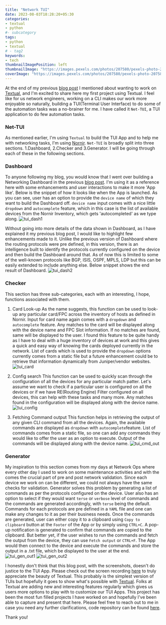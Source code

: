 ```yaml
---
title: "Network TUI"
date: 2023-08-03T18:28:20+05:30
categories:
- textual
- python
#- subcategory
tags:
- python
- textual
# - tag2
keywords:
- tech
thumbnailImagePosition: left
thumbnailImage: "https://images.pexels.com/photos/207580/pexels-photo-207580.jpeg"
coverImage: "https://images.pexels.com/photos/207580/pexels-photo-207580.jpeg"
---
```



At the end of my previous [blog post](https://sohanrai09.github.io/new-blog/2023/04/network-dashboard/) I mentioned about wanting to work on [Textual](https://textual.textualize.io/), and I'm excited to share here my first project using Textual. I feel like for us network engineers, working on a CLI makes our work more enjoyable so naturally, building a TUI(Terminal User Interface) to do some of the automation tasks was a no-brainer for me. I have called it `Net-TUI`, a TUI application to do few automation tasks.

### Net-TUI

As mentioned earlier, I'm using `Textual` to build the TUI App and to help me with networking tasks, I'm using [Nornir](https://nornir.readthedocs.io/en/latest/). `Net-TUI` is broadly split into three sections. 1.Dashboard, 2.Checker and 3.Generator. I will be going through each of these in the following sections.

### Dashboard

To anyone following my blog, you would know that I went over building a Networking Dashboard in the previous [blog post](https://sohanrai09.github.io/new-blog/2023/04/network-dashboard/). I'm using it as a reference here with some enhancements and user interactions to make it more 'App like'. Below is the snippet of how it looks like when the App is launched. As you can see, user has an option to provide the `device name` of which they want to build the Dashboard off. `device name` input comes with a nice little `dropdown` and `autocomplete` feature, which in this case is the list of available devices from the Nornir Inventory, which gets 'autocompleted' as we type along.
![tui_dash1](/images/tui_dash1.png)

Without going into more details of the data shown in Dashboard, as I have explained it my previous blog post, I would like to highlight few enhancements made to it. Unlike the previous version of Dashboard where the routing protocols were pre defined, in this version, there is an intelligence built to identify the protocols currently configured on the device and then build the Dashboard around that. As of now this is limited to some of the well-known protocols like BGP, ISIS, OSPF, MPLS, LDP but this can be easily extended to include anything else. Below snippet shows the end result of Dashboard.
![tui_dash2](/images/tui_dash2.png)


### Checker

This section has three sub-categories, each with an interesting, I hope, functions associated with them.

1. Card Look-up
   As the name suggests, this function can be used to look-up any particular card/FPC across the inventory of hosts as defined in Nornir. Input for card name again comes with a `dropdown` and `autocomplete` feature. Any matches to the card will be displayed along with the device name and FPC Slot information. If no matches are found, same will be displayed to the user. I found this feature to be quite handy as I have to deal with a huge inventory of devices at work and this gives a quick and easy way of knowing the cards deployed currently in the network. List of cards which is used to provide the `dropdown` options currently comes from a static file but a future enhancement could be to retrieve that information dynamically from Juniper/vendor websites.
   ![tui_card](/images/tui_card.png)

2. Config search
   This function can be used to quickly scan through the configuration of all the devices for any particular match patter. Let's assume we want to check if a particular user is configured on all the devices or if we have RE(Routing Engine) Filter configured on all devices, this can help with these tasks and many more. Any matches found in the configuration will be displayed along with the device name.
   ![tui_config](/images/tui_config.png)

3. Fetching Command output
   This function helps in retrieving the output of any given CLI command from all the devices. Again, the available commands are displayed as `dropdown` with `autocomplete`feature. List of commands comes from a static file, so one can add any commands they would like to offer the user as an option to execute. Output of the commands will be displayed along with the device name.
   ![tui_cmd_out](/images/tui_cmd_out.png)


### Generator

My inspiration to this section comes from my days at Network Ops where every other day I used to work on some maintenance activities and with the comes the crucial part of pre and post network validation. Since each device we work on can be different, we could not always have the same checks for validation. Generator solves this problem by generating a list of commands as per the protocols configured on the device. User also has an option to select if they would want `terse` or `verbose` level of commands and the commands are generated accordingly, with `terse` being the default. Commands for each protocols are pre defined in a `YAML` file and one can make any changes to it as per their business needs. Once the commands are generated, user can either copy it to a clipboard using `Copy to clipboard` button at the `Footer` of the App or by simply using `CTRL+C`. A pop-up notification is generated to confirm that commands are copied to the clipboard. But better yet, if the user wishes to run the commands and fetch the output from the device, they can use `Fetch output` or `CTRL+F`. The App would then connect to the device and execute the commands and store the output in a .txt file, which be displayed to the user at the end.
![tui_gen_out1](/images/tui_cmd_out.png)
![tui_gen_out2](/images/tui_cmd_out.png)


I honestly don't think that this blog post, with the screenshots, doesn't do justice to the TUI App. Please check out the screen recording [here](https://github.com/sohanrai09/net_tui/assets/89385413/38decade-628d-4414-91ac-6b748ee37be4) to truly appreciate the beauty of Textual. This probably is the simplest version of TUIs but hopefully it goes to show what's possible with [Textual](https://textual.textualize.io/). Folks at Textual are adding new and interesting features regularly which gives us users more options to play with to customize our TUI Apps. This project has been the most fun filled projects I have worked on and hopefully I've been able to capture and present that here. Please feel free to reach out to me in case you need any further clarifications, code repository can be found [here](https://github.com/sohanrai09/My_Nornir/tree/main/dashboard).

Thank you!